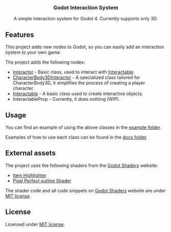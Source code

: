 <div align="center">
	<h3>Godot Interaction System</h3>
	<p />
	<p>A simple interaction system for Godot 4. Currently supports only 3D.</p>
</div>

## Features

This project adds new nodes to Godot, so you can easily add an interaction system to your own game.

The project adds the following nodes:

- [Interactor](./docs/interactor/interactor.md) - Basic class, used to interact with [Interactable](./docs/interactable/interactable.md).
- [CharacterBody3DInteractor]() - A specialized class tailored for CharacterBody3D, it simplifies the process of creating a player character.
- [Interactable]() - A basic class used to create interactive objects.
- InteractableProp - Currently, it does nothing (WIP).

## Usage

You can find an example of using the above classes in the [example folder](https://github.com/MASSHUU12/godot-interaction/tree/main/example).

Examples of how to use each class can be found in the [docs folder](https://github.com/MASSHUU12/godot-interaction/tree/main/docs).

## External assets

The project uses the following shaders from the [Godot Shaders](https://godotshaders.com/shader/collectable-item-shining-highlight/) website:

- [Item Highlighter](https://godotshaders.com/shader/collectable-item-shining-highlight/)
- [Pixel Perfect outline Shader](https://godotshaders.com/shader/pixel-perfect-outline-shader/)

The shader code and all code snippets on [Godot Shaders](https://godotshaders.com/shader/collectable-item-shining-highlight/) website are under [MIT license](https://opensource.org/licenses/MIT).

## License

Licensed under [MIT license](./LICENSE).

